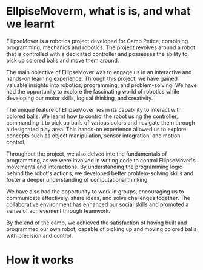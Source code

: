 # EllpiseMoverm, what is is, and what we learnt

EllipseMover is a robotics project developed for Camp Petica, combining programming, mechanics and robotics. The project revolves around a robot that is controlled with a dedicated controller and possesses the  ability to pick up colored balls and move them around.

The main objective of EllipseMover was to engage us in an interactive and hands-on learning experience. Through this project, we have gained valuable insights into robotics, programming, and problem-solving. We have had the opportunity to explore the fascinating world of robotics while developing our motor skills, logical thinking, and creativity.

The unique feature of EllipseMover lies in its capability to interact with colored balls. We learnt how to control the robot using the controller, commanding it to pick up balls of various colors and navigate them through a designated play area. This hands-on experience allowed us to explore concepts such as object manipulation, sensor integration, and motion control.

Throughout the project, we also delved into the fundamentals of programming, as we were involved in writing code to control EllipseMover's movements and interactions. By understanding the programming logic behind the robot's actions, we developed better problem-solving skills and foster a deeper understanding of computational thinking.

We have also had the opportunity to work in groups, encouraging us to communicate effectively, share ideas, and solve challenges together. The collaborative environment has enhanced our social skills and promoted a sense of achievement through teamwork.

By the end of the camp, we achieved the satisfaction of having built and programmed our own robot, capable of picking up and moving colored balls with precision and control. 

# How it works
